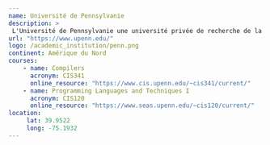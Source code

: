 ```yaml
---
name: Université de Pennsylvanie
description: >
 L'Université de Pennsylvanie une université privée de recherche de la Ivy League à Philadelphie, en Pennsylvanie.
url: "https://www.upenn.edu/"
logo: /academic_institution/penn.png
continent: Amérique du Nord
courses:
    - name: Compilers
      acronym: CIS341
      online_resource: "https://www.cis.upenn.edu/~cis341/current/"
    - name: Programming Languages and Techniques I
      acronym: CIS120
      online_resource: "https://www.seas.upenn.edu/~cis120/current/"
location:
     lat: 39.9522
     long: -75.1932
---
```

